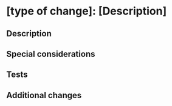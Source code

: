# [type of change]: [Description]

## Description

## Special considerations

## Tests

## Additional changes
